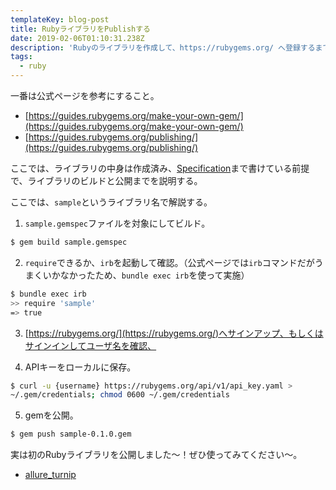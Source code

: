 ```yaml
---
templateKey: blog-post
title: RubyライブラリをPublishする
date: 2019-02-06T01:10:31.238Z
description: 'Rubyのライブラリを作成して、https://rubygems.org/ へ登録するまでを簡単に解説する。'
tags:
  - ruby
---
```

一番は公式ページを参考にすること。
* [https://guides.rubygems.org/make-your-own-gem/](https://guides.rubygems.org/make-your-own-gem/)
* [https://guides.rubygems.org/publishing/](https://guides.rubygems.org/publishing/)

ここでは、ライブラリの中身は作成済み、[Specification](https://guides.rubygems.org/specification-reference/)まで書けている前提で、ライブラリのビルドと公開までを説明する。

ここでは、`sample`というライブラリ名で解説する。

1. `sample.gemspec`ファイルを対象にしてビルド。
```bash
$ gem build sample.gemspec
```

2. `require`できるか、`irb`を起動して確認。（公式ページでは`irb`コマンドだがうまくいかなかったため、`bundle exec irb`を使って実施）
```bash
$ bundle exec irb
>> require 'sample'
=> true
```

3. [https://rubygems.org/](https://rubygems.org/)へサインアップ、もしくはサインインしてユーザ名を確認、

4. APIキーをローカルに保存。
```bash
$ curl -u {username} https://rubygems.org/api/v1/api_key.yaml >
~/.gem/credentials; chmod 0600 ~/.gem/credentials
```

5. gemを公開。
```bash
$ gem push sample-0.1.0.gem
```

実は初のRubyライブラリを公開しました〜！ぜひ使ってみてください〜。
* [allure_turnip](https://rubygems.org/gems/allure_turnip)
